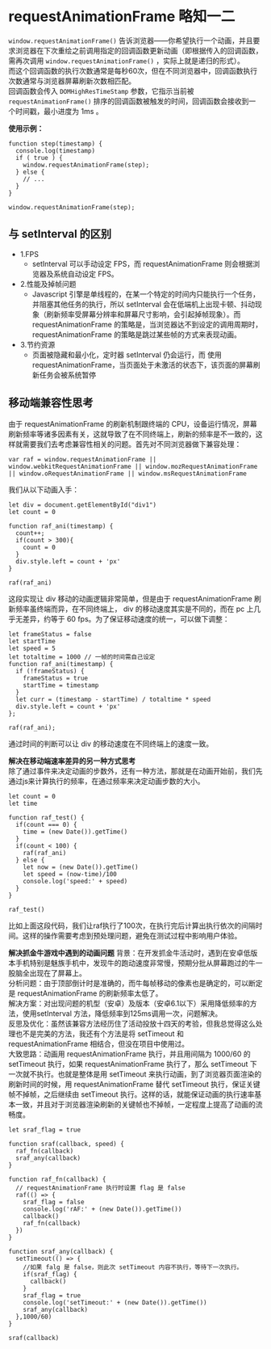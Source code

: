 # requestAnimationFrame 略知一二

```window.requestAnimationFrame()``` 告诉浏览器——你希望执行一个动画，并且要求浏览器在下次重绘之前调用指定的回调函数更新动画（即根据传入的回调函数，需再次调用 ```window.requestAnimationFrame()``` ，实际上就是递归的形式）。  
而这个回调函数的执行次数通常是每秒60次，但在不同浏览器中，回调函数执行次数通常与浏览器屏幕刷新次数相匹配。  
回调函数会传入 ```DOMHighResTimeStamp``` 参数，它指示当前被 ```requestAnimationFrame()``` 排序的回调函数被触发的时间，回调函数会接收到一个时间戳，最小进度为 1ms 。

**使用示例：**  
```
function step(timestamp) {
  console.log(timestamp)
  if ( true ) {
    window.requestAnimationFrame(step);
  } else {
    // ...
  }
}

window.requestAnimationFrame(step);
```

## 与 setInterval 的区别

- 1.FPS
  - setInterval 可以手动设定 FPS，而 requestAnimationFrame 则会根据浏览器及系统自动设定 FPS。
- 2.性能及掉帧问题
  - Javascript 引擎是单线程的，在某一个特定的时间内只能执行一个任务，并阻塞其他任务的执行，所以 setInterval 会在低端机上出现卡顿、抖动现象（刷新频率受屏幕分辨率和屏幕尺寸影响，会引起掉帧现象）。而 requestAnimationFrame 的策略是，当浏览器达不到设定的调用周期时，requestAnimationFrame 的策略是跳过某些帧的方式来表现动画。
- 3.节约资源
  - 页面被隐藏和最小化，定时器 setInterval 仍会运行，而 使用 requestAnimationFrame，当页面处于未激活的状态下，该页面的屏幕刷新任务会被系统暂停

## 移动端兼容性思考

由于 requestAnimationFrame 的刷新机制跟终端的 CPU，设备运行情况，屏幕刷新频率等诸多因素有关，这就导致了在不同终端上，刷新的频率是不一致的，这样就需要我们去考虑兼容性相关的问题。首先对不同浏览器做下兼容处理：
```
var raf = window.requestAnimationFrame || window.webkitRequestAnimationFrame || window.mozRequestAnimationFrame || window.oRequestAnimationFrame || window.msRequestAnimationFrame
```
我们从以下动画入手：
```
let div = document.getElementById("div1")
let count = 0

function raf_ani(timestamp) {
  count++;
  if(count > 300){
    count = 0
  }
  div.style.left = count + 'px'
}

raf(raf_ani)
```
这段实现让 div 移动的动画逻辑非常简单，但是由于 requestAnimationFrame 刷新频率虽终端而异，在不同终端上， div 的移动速度其实是不同的，而在 pc 上几乎无差异，约等于 60 fps。为了保证移动速度的统一，可以做下调整：  
```
let frameStatus = false
let startTime
let speed = 5
let totaltime = 1000 // 一帧的时间需自己设定
function raf_ani(timestamp) {
  if (!frameStatus) {
    frameStatus = true
    startTime = timestamp
  }
  let curr = (timestamp - startTime) / totaltime * speed
  div.style.left = count + 'px'
};

raf(raf_ani);
```
通过时间的判断可以让 div 的移动速度在不同终端上的速度一致。

**解决在移动端速率差异的另一种方式思考**    
除了通过事件来决定动画的步数外，还有一种方法，那就是在动画开始前，我们先通过js来计算执行的频率，在通过频率来决定动画步数的大小。
```
let count = 0
let time

function raf_test() {
  if(count === 0) {
    time = (new Date()).getTime()
  }
  if(count < 100) {
    raf(raf_ani)
  } else {
    let now = (new Date()).getTime()
    let speed = (now-time)/100
    console.log('speed:' + speed)
  }
}

raf_test()
```
比如上面这段代码，我们让raf执行了100次，在执行完后计算出执行依次的间隔时间。这样的操作需要考虑到预处理问题，避免在测试过程中影响用户体验。

**解决抓金牛游戏中遇到的动画问题**
背景：在开发抓金牛活动时，遇到在安卓低版本手机特别是魅族手机中，发现牛的跑动速度非常慢，预期分批从屏幕跑过的牛一股脑全出现在了屏幕上。  
分析问题：由于顶部倒计时是准确的，而牛每帧移动的像素也是确定的，可以断定是 requestAnimationFrame 的刷新频率太低了。  
解决方案：对出现问题的机型（安卓）及版本（安卓6.1以下）采用降低频率的方法，使用setInterval 方法，降低频率到125ms调用一次，问题解决。  
反思及优化：虽然该兼容方法经历住了活动投放十四天的考验，但我总觉得这么处理也不是完美的方法，我还有个方法是将 setTimeout 和 requestAnimationFrame 相结合，但没在项目中使用过。  
大致思路：动画用 requestAnimationFrame 执行，并且用间隔为 1000/60 的 setTimeout 执行，如果 requestAnimationFrame 执行了，那么 setTimeout 下一次就不执行。也就是整体是用 setTimeout 来执行动画，到了浏览器页面渲染的刷新时间的时候，用 requestAnimationFrame 替代 setTimeout 执行，保证关键帧不掉帧，之后继续由 setTimeout 执行。这样的话，就能保证动画的执行速率基本一致，并且对于浏览器渲染刷新的关键帧也不掉帧，一定程度上提高了动画的流畅度。
```
let sraf_flag = true

function sraf(callback, speed) {
  raf_fn(callback)
  sraf_any(callback)
}

function raf_fn(callback) {
  // requestAnimationFrame 执行时设置 flag 是 false
  raf(() => {
    sraf_flag = false
    console.log('rAF:' + (new Date()).getTime())
    callback()
    raf_fn(callback)
  })
}

function sraf_any(callback) {
  setTimeout(() => {
    //如果 falg 是 false，则此次 setTimeout 内容不执行，等待下一次执行。
    if(sraf_flag) {
      callback()
    }
    sraf_flag = true
    console.log('setTimeout:' + (new Date()).getTime())
    sraf_any(callback)
  },1000/60)
}

sraf(callback)
```
